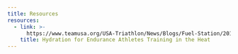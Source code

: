 ```yaml
---
title: Resources
resources:
  - link: >-
      https://www.teamusa.org/USA-Triathlon/News/Blogs/Fuel-Station/2018/May/07/Hydration-for-Endurance-Athletes-Training-in-the-Heat
    title: Hydration for Endurance Athletes Training in the Heat
---
```


